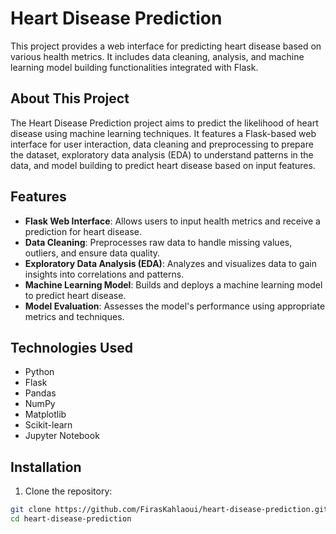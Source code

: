 # Heart Disease Prediction

This project provides a web interface for predicting heart disease based on various health metrics. It includes data cleaning, analysis, and machine learning model building functionalities integrated with Flask.

## About This Project

The Heart Disease Prediction project aims to predict the likelihood of heart disease using machine learning techniques. It features a Flask-based web interface for user interaction, data cleaning and preprocessing to prepare the dataset, exploratory data analysis (EDA) to understand patterns in the data, and model building to predict heart disease based on input features.

## Features

- **Flask Web Interface**: Allows users to input health metrics and receive a prediction for heart disease.
- **Data Cleaning**: Preprocesses raw data to handle missing values, outliers, and ensure data quality.
- **Exploratory Data Analysis (EDA)**: Analyzes and visualizes data to gain insights into correlations and patterns.
- **Machine Learning Model**: Builds and deploys a machine learning model to predict heart disease.
- **Model Evaluation**: Assesses the model's performance using appropriate metrics and techniques.

## Technologies Used

- Python
- Flask
- Pandas
- NumPy
- Matplotlib
- Scikit-learn
- Jupyter Notebook

## Installation

1. Clone the repository:

```bash
git clone https://github.com/FirasKahlaoui/heart-disease-prediction.git
cd heart-disease-prediction
